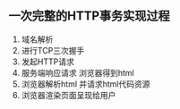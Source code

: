 一次完整的HTTP事务实现过程
---
1. 域名解析
2. 进行TCP三次握手
3. 发起HTTP请求
4. 服务端响应请求 浏览器得到html
5. 浏览器解析html 并请求html代码资源
6. 浏览器渲染页面呈现给用户